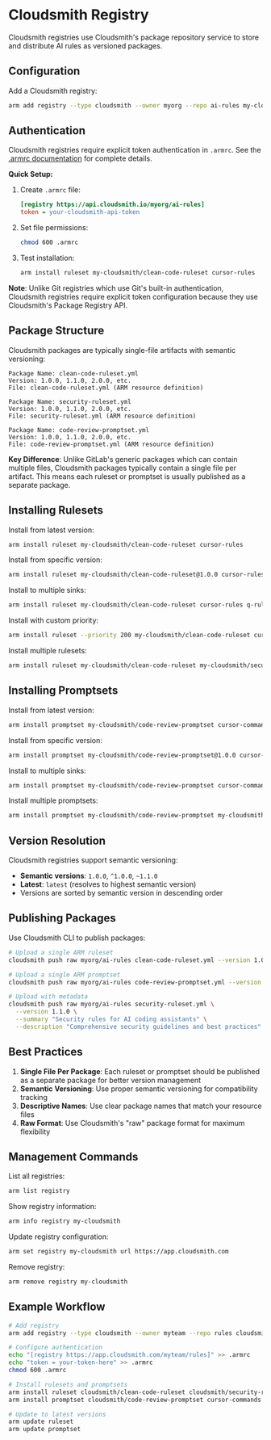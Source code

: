 # Cloudsmith Registry

Cloudsmith registries use Cloudsmith's package repository service to store and distribute AI rules as versioned packages.

## Configuration

Add a Cloudsmith registry:

```bash
arm add registry --type cloudsmith --owner myorg --repo ai-rules my-cloudsmith https://app.cloudsmith.com
```

## Authentication

Cloudsmith registries require explicit token authentication in `.armrc`. See the [.armrc documentation](../armrc.md) for complete details.

**Quick Setup:**

1. Create `.armrc` file:
   ```ini
   [registry https://api.cloudsmith.io/myorg/ai-rules]
   token = your-cloudsmith-api-token
   ```

2. Set file permissions:
   ```bash
   chmod 600 .armrc
   ```

3. Test installation:
   ```bash
   arm install ruleset my-cloudsmith/clean-code-ruleset cursor-rules
   ```

**Note**: Unlike Git registries which use Git's built-in authentication, Cloudsmith registries require explicit token configuration because they use Cloudsmith's Package Registry API.

## Package Structure

Cloudsmith packages are typically single-file artifacts with semantic versioning:

```
Package Name: clean-code-ruleset.yml
Version: 1.0.0, 1.1.0, 2.0.0, etc.
File: clean-code-ruleset.yml (ARM resource definition)

Package Name: security-ruleset.yml
Version: 1.0.0, 1.1.0, 2.0.0, etc.
File: security-ruleset.yml (ARM resource definition)

Package Name: code-review-promptset.yml
Version: 1.0.0, 1.1.0, 2.0.0, etc.
File: code-review-promptset.yml (ARM resource definition)
```

**Key Difference**: Unlike GitLab's generic packages which can contain multiple files, Cloudsmith packages typically contain a single file per artifact. This means each ruleset or promptset is usually published as a separate package.

## Installing Rulesets

Install from latest version:
```bash
arm install ruleset my-cloudsmith/clean-code-ruleset cursor-rules
```

Install from specific version:
```bash
arm install ruleset my-cloudsmith/clean-code-ruleset@1.0.0 cursor-rules
```

Install to multiple sinks:
```bash
arm install ruleset my-cloudsmith/clean-code-ruleset cursor-rules q-rules
```

Install with custom priority:
```bash
arm install ruleset --priority 200 my-cloudsmith/clean-code-ruleset cursor-rules
```

Install multiple rulesets:
```bash
arm install ruleset my-cloudsmith/clean-code-ruleset my-cloudsmith/security-ruleset cursor-rules
```

## Installing Promptsets

Install from latest version:
```bash
arm install promptset my-cloudsmith/code-review-promptset cursor-commands
```

Install from specific version:
```bash
arm install promptset my-cloudsmith/code-review-promptset@1.0.0 cursor-commands
```

Install to multiple sinks:
```bash
arm install promptset my-cloudsmith/code-review-promptset cursor-commands q-prompts
```

Install multiple promptsets:
```bash
arm install promptset my-cloudsmith/code-review-promptset my-cloudsmith/testing-promptset cursor-commands
```

## Version Resolution

Cloudsmith registries support semantic versioning:

- **Semantic versions**: `1.0.0`, `^1.0.0`, `~1.1.0`
- **Latest**: `latest` (resolves to highest semantic version)
- Versions are sorted by semantic version in descending order

## Publishing Packages

Use Cloudsmith CLI to publish packages:

```bash
# Upload a single ARM ruleset
cloudsmith push raw myorg/ai-rules clean-code-ruleset.yml --version 1.0.0

# Upload a single ARM promptset
cloudsmith push raw myorg/ai-rules code-review-promptset.yml --version 1.0.0

# Upload with metadata
cloudsmith push raw myorg/ai-rules security-ruleset.yml \
  --version 1.1.0 \
  --summary "Security rules for AI coding assistants" \
  --description "Comprehensive security guidelines and best practices"
```

## Best Practices

1. **Single File Per Package**: Each ruleset or promptset should be published as a separate package for better version management
2. **Semantic Versioning**: Use proper semantic versioning for compatibility tracking
3. **Descriptive Names**: Use clear package names that match your resource files
4. **Raw Format**: Use Cloudsmith's "raw" package format for maximum flexibility

## Management Commands

List all registries:
```bash
arm list registry
```

Show registry information:
```bash
arm info registry my-cloudsmith
```

Update registry configuration:
```bash
arm set registry my-cloudsmith url https://app.cloudsmith.com
```

Remove registry:
```bash
arm remove registry my-cloudsmith
```

## Example Workflow

```bash
# Add registry
arm add registry --type cloudsmith --owner myteam --repo rules cloudsmith https://app.cloudsmith.com

# Configure authentication
echo "[registry https://app.cloudsmith.com/myteam/rules]" >> .armrc
echo "token = your-token-here" >> .armrc
chmod 600 .armrc

# Install rulesets and promptsets
arm install ruleset cloudsmith/clean-code-ruleset cloudsmith/security-ruleset cursor-rules
arm install promptset cloudsmith/code-review-promptset cursor-commands

# Update to latest versions
arm update ruleset
arm update promptset
```
